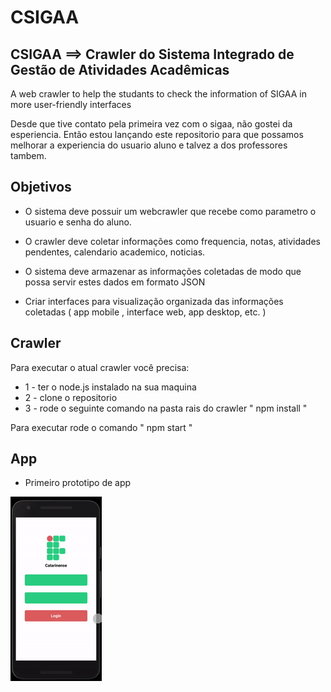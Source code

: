 # CSIGAA

## CSIGAA ==> Crawler do Sistema Integrado de Gestão de Atividades Acadêmicas
A web crawler to help the studants to check the information of SIGAA in more user-friendly interfaces

Desde que tive contato pela primeira vez com o sigaa, não gostei da esperiencia.
Então estou lançando este repositorio para que possamos melhorar a experiencia do usuario aluno e talvez a dos professores tambem.

## Objetivos
- O sistema deve possuir um webcrawler que recebe como parametro o usuario e senha do aluno.
- O crawler deve coletar informações como frequencia, notas, atividades pendentes, calendario academico, noticias.
- O sistema deve armazenar as informações coletadas de modo que possa servir estes dados em formato JSON

- Criar interfaces para visualização organizada das informações coletadas ( app mobile , interface web, app desktop, etc. )



## Crawler 
Para executar o atual crawler você precisa:
- 1 - ter o node.js instalado na sua maquina
- 2 - clone o repositorio 
- 3 - rode o seguinte comando na pasta rais do crawler " npm install "

Para executar rode o comando " npm start "


## App 
 - Primeiro prototipo de app

![Demo](img/gif.gif)


